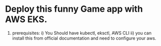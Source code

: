 # Deploy this funny Game app with AWS EKS.

1. prerequisites:
     i) You Should have kubectl, eksctl, AWS CLI
     ii) you can install this from official documentation and need to configure your aws.
